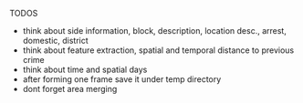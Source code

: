 TODOS
- think about side information, block, description, location desc., arrest, domestic, district
- think about feature extraction, spatial and temporal distance to previous crime
- think about time and spatial days
- after forming one frame save it under temp directory
- dont forget area merging

